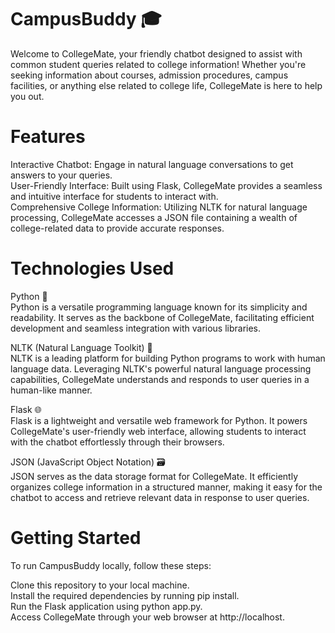 # CampusBuddy 🎓

Welcome to CollegeMate, your friendly chatbot designed to assist with common student queries related to college information! Whether you're seeking information about courses, admission procedures, campus facilities, or anything else related to college life, CollegeMate is here to help you out.

# Features
Interactive Chatbot: Engage in natural language conversations to get answers to your queries.<br>
User-Friendly Interface: Built using Flask, CollegeMate provides a seamless and intuitive interface for students to interact with.<br>
Comprehensive College Information: Utilizing NLTK for natural language processing, CollegeMate accesses a JSON file containing a wealth of college-related data to provide accurate responses.<br>

<!--LangChain | FAISS Integration: With the new LangChain | FAISS feature, CollegeMate now incorporates LLM models to answer questions extracted from uploaded documents (ODFs), enhancing its capability to provide precise and context-aware responses.-->


# Technologies Used
Python 🐍 <br>
Python is a versatile programming language known for its simplicity and readability. It serves as the backbone of CollegeMate, facilitating efficient development and seamless integration with various libraries.

NLTK (Natural Language Toolkit) 🤖 <br>
NLTK is a leading platform for building Python programs to work with human language data. Leveraging NLTK's powerful natural language processing capabilities, CollegeMate understands and responds to user queries in a human-like manner.

Flask 🌐<br>
Flask is a lightweight and versatile web framework for Python. It powers CollegeMate's user-friendly web interface, allowing students to interact with the chatbot effortlessly through their browsers.

JSON (JavaScript Object Notation) 🗃️<br>
JSON serves as the data storage format for CollegeMate. It efficiently organizes college information in a structured manner, making it easy for the chatbot to access and retrieve relevant data in response to user queries.

# Getting Started
To run CampusBuddy locally, follow these steps:

Clone this repository to your local machine.<br>
Install the required dependencies by running pip install.<br>
Run the Flask application using python app.py.<br>
Access CollegeMate through your web browser at http://localhost.<br>
